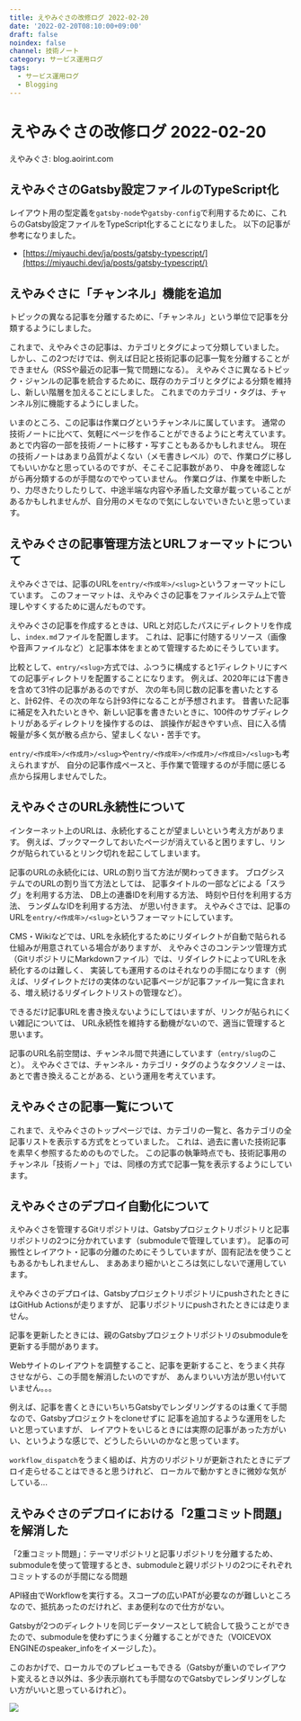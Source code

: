 ```yaml
---
title: えやみぐさの改修ログ 2022-02-20
date: '2022-02-20T08:10:00+09:00'
draft: false
noindex: false
channel: 技術ノート
category: サービス運用ログ
tags:
  - サービス運用ログ
  - Blogging
---
```

# えやみぐさの改修ログ 2022-02-20

えやみぐさ: blog.aoirint.com

## えやみぐさのGatsby設定ファイルのTypeScript化

レイアウト用の型定義を`gatsby-node`や`gatsby-config`で利用するために、これらのGatsby設定ファイルをTypeScript化することになりました。
以下の記事が参考になりました。

- [https://miyauchi.dev/ja/posts/gatsby-typescript/](https://miyauchi.dev/ja/posts/gatsby-typescript/)

## えやみぐさに「チャンネル」機能を追加

トピックの異なる記事を分離するために、「チャンネル」という単位で記事を分類するようにしました。

これまで、えやみぐさの記事は、カテゴリとタグによって分類していました。
しかし、この2つだけでは、例えば日記と技術記事の記事一覧を分離することができません（RSSや最近の記事一覧で問題になる）。
えやみぐさに異なるトピック・ジャンルの記事を統合するために、既存のカテゴリとタグによる分類を維持し、新しい階層を加えることにしました。
これまでのカテゴリ・タグは、チャンネル別に機能するようにしました。

いまのところ、この記事は作業ログというチャンネルに属しています。
通常の技術ノートに比べて、気軽にページを作ることができるようにと考えています。
あとで内容の一部を技術ノートに移す・写すこともあるかもしれません。
現在の技術ノートはあまり品質がよくない（メモ書きレベル）ので、作業ログに移してもいいかなと思っているのですが、そこそこ記事数があり、
中身を確認しながら再分類するのが手間なのでやっていません。
作業ログは、作業を中断したり、力尽きたりしたりして、中途半端な内容や矛盾した文章が載っていることがあるかもしれませんが、自分用のメモなので気にしないでいきたいと思っています。

## えやみぐさの記事管理方法とURLフォーマットについて

えやみぐさでは、記事のURLを`entry/<作成年>/<slug>`というフォーマットにしています。
このフォーマットは、えやみぐさの記事をファイルシステム上で管理しやすくするために選んだものです。

えやみぐさの記事を作成するときは、URLと対応したパスにディレクトリを作成し、`index.md`ファイルを配置します。
これは、記事に付随するリソース（画像や音声ファイルなど）と記事本体をまとめて管理するためにそうしています。

比較として、`entry/<slug>`方式では、ふつうに構成すると1ディレクトリにすべての記事ディレクトリを配置することになります。
例えば、2020年には下書きを含めて31件の記事があるのですが、
次の年も同じ数の記事を書いたとすると、計62件、その次の年なら計93件になることが予想されます。
昔書いた記事に補足を入れたいときや、新しい記事を書きたいときに、100件のサブディレクトリがあるディレクトリを操作するのは、
誤操作が起きやすい点、目に入る情報量が多く気が散る点から、望ましくない・苦手です。

`entry/<作成年>/<作成月>/<slug>`や`entry/<作成年>/<作成月>/<作成日>/<slug>`も考えられますが、
自分の記事作成ペースと、手作業で管理するのが手間に感じる点から採用しませんでした。

## えやみぐさのURL永続性について

インターネット上のURLは、永続化することが望ましいという考え方があります。
例えば、ブックマークしておいたページが消えていると困りますし、リンクが貼られているとリンク切れを起こしてしまいます。

記事のURLの永続化には、URLの割り当て方法が関わってきます。
ブログシステムでのURLの割り当て方法としては、
記事タイトルの一部などによる「スラグ」を利用する方法、
DB上の連番IDを利用する方法、
時刻や日付を利用する方法、
ランダムなIDを利用する方法、
が思い付きます。
えやみぐさでは、記事のURLを`entry/<作成年>/<slug>`というフォーマットにしています。

CMS・Wikiなどでは、URLを永続化するためにリダイレクトが自動で貼られる仕組みが用意されている場合がありますが、
えやみぐさのコンテンツ管理方式（GitリポジトリにMarkdownファイル）では、リダイレクトによってURLを永続化するのは難しく、
実装しても運用するのはそれなりの手間になります（例えば、リダイレクトだけの実体のない記事ページが記事ファイル一覧に含まれる、増え続けるリダイレクトリストの管理など）。

できるだけ記事URLを書き換えないようにしてはいますが、リンクが貼られにくい雑記については、
URL永続性を維持する動機がないので、適当に管理すると思います。

記事のURL名前空間は、チャンネル間で共通にしています（`entry/slug`のこと）。
えやみぐさでは、チャンネル・カテゴリ・タグのようなタクソノミーは、あとで書き換えることがある、という運用を考えています。

## えやみぐさの記事一覧について

これまで、えやみぐさのトップページでは、カテゴリの一覧と、各カテゴリの全記事リストを表示する方式をとっていました。
これは、過去に書いた技術記事を素早く参照するためのものでした。
この記事の執筆時点でも、技術記事用のチャンネル「技術ノート」では、同様の方式で記事一覧を表示するようにしています。

## えやみぐさのデプロイ自動化について

えやみぐさを管理するGitリポジトリは、Gatsbyプロジェクトリポジトリと記事リポジトリの2つに分かれています（submoduleで管理しています）。
記事の可搬性とレイアウト・記事の分離のためにそうしていますが、固有記法を使うこともあるかもしれませんし、
まああまり細かいところは気にしないで運用しています。

えやみぐさのデプロイは、GatsbyプロジェクトリポジトリにpushされたときにはGitHub Actionsが走りますが、
記事リポジトリにpushされたときには走りません。

記事を更新したときには、親のGatsbyプロジェクトリポジトリのsubmoduleを更新する手間があります。

Webサイトのレイアウトを調整すること、記事を更新すること、をうまく共存させながら、この手間を解消したいのですが、
あんまりいい方法が思い付いていません。。。

例えば、記事を書くときにいちいちGatsbyでレンダリングするのは重くて手間なので、Gatsbyプロジェクトをcloneせずに
記事を追加するような運用をしたいと思っていますが、
レイアウトをいじるときには実際の記事があった方がいい、というような感じで、どうしたらいいのかなと思っています。

`workflow_dispatch`をうまく組めば、片方のリポジトリが更新されたときにデプロイ走らせることはできると思うけれど、
ローカルで動かすときに微妙な気がしている...

## えやみぐさのデプロイにおける「2重コミット問題」を解消した

「2重コミット問題」：テーマリポジトリと記事リポジトリを分離するため、submoduleを使って管理するとき、submoduleと親リポジトリの2つにそれぞれコミットするのが手間になる問題

API経由でWorkflowを実行する。スコープの広いPATが必要なのが難しいところなので、抵抗あったのだけれど、まあ便利なので仕方がない。

Gatsbyが2つのディレクトリを同じデータソースとして統合して扱うことができたので、submoduleを使わずにうまく分離することができた（VOICEVOX ENGINEのspeaker_infoをイメージした）。

このおかげで、ローカルでのプレビューもできる（Gatsbyが重いのでレイアウト変えるとき以外は、多少表示崩れても手間なのでGatsbyでレンダリングしない方がいいと思っているけれど）。

![](images/eyamigusa_new_workflow.png)
